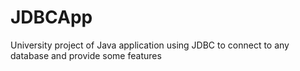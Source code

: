 # JDBCApp
University project of Java application using JDBC to connect to any database and provide some features
